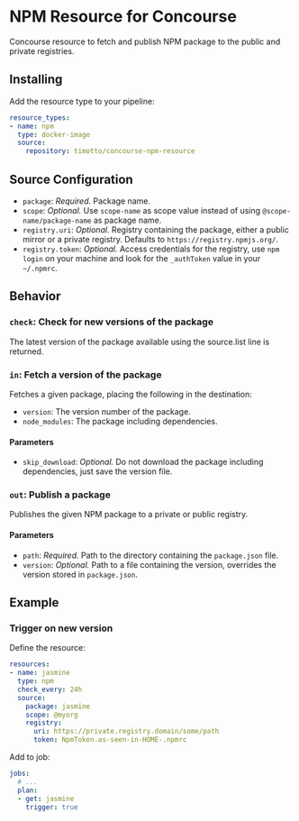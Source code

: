 # NPM Resource for Concourse

Concourse resource to fetch and publish NPM package to the public and private registries.

## Installing

Add the resource type to your pipeline:

```yaml
resource_types:
- name: npm
  type: docker-image
  source:
    repository: timotto/concourse-npm-resource
```

## Source Configuration

* `package`: *Required.* Package name.
* `scope`: *Optional.* Use `scope-name` as scope value instead of using `@scope-name/package-name` as package name.
* `registry.uri`: *Optional.* Registry containing the package, either a public mirror or a private registry. Defaults to `https://registry.npmjs.org/`.
* `registry.token`: *Optional.* Access credentials for the registry, use `npm login` on your machine and look for the `_authToken` value in your `~/.npmrc`.

## Behavior

### `check`: Check for new versions of the package

The latest version of the package available using the source.list line is returned.

### `in`: Fetch a version of the package

Fetches a given package, placing the following in the destination:

* `version`: The version number of the package.
* `node_modules`: The package including dependencies.

#### Parameters

* `skip_download`: *Optional.* Do not download the package including dependencies, just save the version file.

### `out`: Publish a package

Publishes the given NPM package to a private or public registry.

#### Parameters

* `path`: *Required.* Path to the directory containing the `package.json` file.
* `version`: *Optional.* Path to a file containing the version, overrides the version stored in `package.json`.

## Example

### Trigger on new version

Define the resource:

```yaml
resources:
- name: jasmine
  type: npm
  check_every: 24h
  source:
    package: jasmine
    scope: @myorg
    registry:
      uri: https://private.registry.domain/some/path
      token: NpmToken.as-seen-in-HOME-.npmrc
```

Add to job:

```yaml
jobs:
  # ...
  plan:
  - get: jasmine
    trigger: true
```
